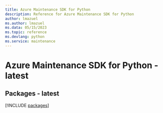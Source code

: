 ```yaml
---
title: Azure Maintenance SDK for Python
description: Reference for Azure Maintenance SDK for Python
author: lmazuel
ms.author: lmazuel
ms.data: 05/15/2023
ms.topic: reference
ms.devlang: python
ms.service: maintenance
---
```

# Azure Maintenance SDK for Python - latest
## Packages - latest
[!INCLUDE [packages](maintenance-index.md)]
